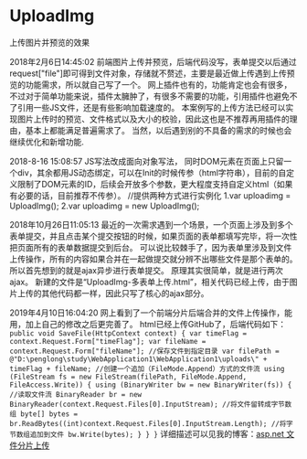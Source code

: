 # UploadImg
上传图片并预览的效果

2018年2月6日14:45:02 
前端图片上传并预览，后端代码没写，表单提交以后通过request["file"]即可得到文件对象，存储就不赘述，主要是最近做上传遇到上传预览的功能需求，所以就自己写了一个。
网上插件也有的，功能肯定也会有很多，不过对于简单功能来说，插件太臃肿了，有很多不需要的功能，引用插件也避免不了引用一些JS文件，还是有些影响加载速度的。
本案例写的上传方法已经可以实现图片上传时的预览、文件格式以及大小的校验，因此这也是不推荐再用插件的理由，基本上都能满足普遍需求了。
当然，以后遇到别的不具备的需求的时候也会继续优化和新增功能.


2018-8-16 15:08:57
JS写法改成面向对象写法， 同时DOM元素在页面上只留一个div，其余都用JS动态绑定，可以在Init的时候传参（html字符串），目前的自定义限制了DOM元素的ID，后续会开放多个参数，更大程度支持自定义html（如果有必要的话，目前推荐不传参）。
//提供两种方式进行实例化  1.var uploadimg = UploadImg(); 2.var uploadimg = new UploadImg();

2018年10月26日11:05:13
最近的一次需求遇到一个场景，一个页面上涉及到多个表单提交，并且点击某个提交按钮的时候，如果页面的表单都填写完毕，将一次性把页面所有的表单数据提交到后台。
可以说比较棘手了，因为表单里涉及到文件上传操作，所有的内容如果合并在一起做提交就分辨不出哪些文件是那个表单的。所以首先想到的就是ajax异步进行表单提交。
原理其实很简单，就是进行两次ajax。
新建的文件是“UploadImg-多表单上传.html”，相关代码已经上传，由于图片上传的其他代码都一样，因此只写了核心的ajax部分。

2019年4月10日16:04:20
网上看到了一个前端分片后端合并的文件上传操作，能用，加上自己的修改之后更完善了。
html已经上传GitHub了，后端代码如下：
`
        public void SaveFile(HttpContext context)
        {
            var timeFlag = context.Request.Form["timeFlag"];
            var fileName = context.Request.Form["fileName"];
            //保存文件到指定目录
            var filePath = @"D:\penglong\study\WebApplication1\WebApplication1\uploads\" + timeFlag + fileName;
            //创建一个追加（FileMode.Append）方式的文件流
            using (FileStream fs = new FileStream(filePath, FileMode.Append, FileAccess.Write))
            {
                using (BinaryWriter bw = new BinaryWriter(fs))
                {
                    //读取文件流
                    BinaryReader br = new BinaryReader(context.Request.Files[0].InputStream);
                    //将文件留转成字节数组
                    byte[] bytes = br.ReadBytes((int)context.Request.Files[0].InputStream.Length);
                    //将字节数组追加到文件
                    bw.Write(bytes);
                }
            }
        }
`
详细描述可以见我的博客：[asp.net 文件分片上传](https://www.cnblogs.com/sunshine-wy/p/10681765.html)
